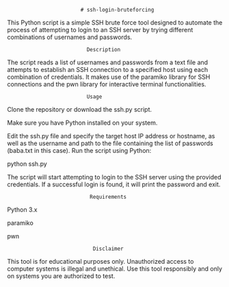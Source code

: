                             # ssh-login-bruteforcing
                           
This Python script is a simple SSH brute force tool designed to automate the process of attempting to login to an SSH server by trying different combinations of usernames and passwords.

                              Description
The script reads a list of usernames and passwords from a text file and attempts to establish an SSH connection to a specified host using each combination of credentials. It makes use of the paramiko library for SSH connections and the pwn library for interactive terminal functionalities.

                              Usage
Clone the repository or download the ssh.py script.

Make sure you have Python installed on your system.

Edit the ssh.py file and specify the target host IP address or hostname, as well as the username and path to the file containing the list of passwords (baba.txt in this case).
Run the script using Python:

python ssh.py

The script will start attempting to login to the SSH server using the provided credentials. If a successful login is found, it will print the password and exit.

                               Requirements
                               
Python 3.x

paramiko

pwn

                                Disclaimer
This tool is for educational purposes only. Unauthorized access to computer systems is illegal and unethical. Use this tool responsibly and only on systems you are authorized to test.

